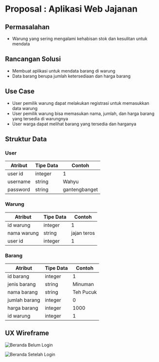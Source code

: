# Proposal : Aplikasi Web Jajanan

## Permasalahan
- Warung yang sering mengalami kehabisan stok dan kesulitan untuk mendata 

## Rancangan Solusi
- Membuat aplikasi untuk mendata barang di warung
- Data barang berupa jumlah ketersediaan dan harga barang

## Use Case
- User pemilik warung dapat melakukan registrasi untuk memasukkan data warung
- User pemilik warung bisa memasukan nama, jumlah, dan harga barang yang tersedia di warungnya
- User warga dapat melihat barang yang tersedia dan harganya

## Struktur Data

### User
Atribut|Tipe Data|Contoh
---|---|---
user id | integer | 1
username | string | Wahyu
password | string | gantengbanget

### Warung
Atribut|Tipe Data|Contoh
---|---|---
id warung | integer | 1
nama warung | string | jajan teros
user id | integer | 1

### Barang
Atribut|Tipe Data|Contoh
---|---|---
id barang | integer | 1
jenis barang | string | Minuman
nama barang | string | Teh Pucuk
jumlah barang | integer | 0
harga barang | integer | 1000
id warung | integer | 1

## UX Wireframe
![Beranda Belum Login](https://user-images.githubusercontent.com/106895141/189530739-93d78930-0dcd-4b64-ab29-f4d704d8952f.png)

![Beranda Setelah Login](https://user-images.githubusercontent.com/106895141/189530757-5c4150df-599d-48fb-8d3f-a42be5510a05.png)
